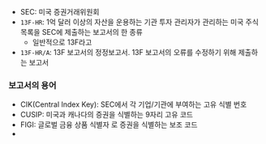 - SEC: 미국 증권거래위원회
- `13F-HR`: 1억 달러 이상의 자산을 운용하는 기관 투자 관리자가 관리하는 미국 주식 목록을 SEC에 제출하는 보고서의 한 종류
  - 일반적으로 13F라고
- `13F-HR/A`: 13F 보고서의 정정보고서. 13F 보고서의 오류를 수정하기 위해 제출하는 보고서

### 보고서의 용어

- CIK(Central Index Key): SEC에서 각 기업/기관에 부여하는 고유 식별 번호
- CUSIP: 미국과 캐나다의 증권을 식별하는 9자리 고유 코드
- FIGI: 글로벌 금융 상품 식별자
  로 증권을 식별하는 보조 코드
-
